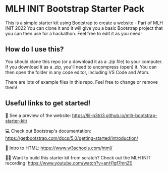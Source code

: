 # MLH INIT Bootstrap Starter Pack 
This is a simple starter kit using Bootstrap to create a website - Part of MLH INIT 2022
You can clone it and it will give you a basic Bootstrap project that you can then use for a hackathon.
Feel free to edit it as you need!

## How do I use this?
You should clone this repo (or a download it as a .zip file) to your computer. If you download it as
a .zip, you'll need to uncompress (open) it. You can then open the folder in any code editor, including
VS Code and Atom.


There are lots of example files in this repo. Feel free to change or remove them!

## Useful links to get started! 
👀 See a preview of the website:
https://lil-p3tri3.github.io/mlh-bootstrap-starter-kit/

💻 Check out Bootstrap's documentation:
https://getbootstrap.com/docs/5.0/getting-started/introduction/

🎉 Intro to HTML:
https://www.w3schools.com/html/

👩‍💻 Want to build this starter kit from scratch?
Check out the MLH INIT recording:
https://www.youtube.com/watch?v=anH1gf7mnZ0